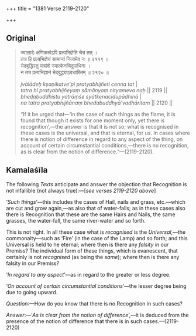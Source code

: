 +++
title = "1381 Verse 2119-2120"

+++
## Original 
>
> ज्वालादेः क्षणिकत्वेऽपि प्रत्यभिज्ञेति चेन्न तत् ।  
> तत्र हि प्रत्यभिज्ञेयं सामान्यं नित्यमेव नः ॥ २११९ ॥  
> भेदबुद्धिस्तु यत्रांशे स्यात्केनचिदुपाधिना ।  
> न तत्र प्रत्यभिज्ञानं भेदबुद्ध्याऽवधारितम् ॥ २१२० ॥ 
>
> *jvālādeḥ kṣaṇikatve'pi pratyabhijñeti cenna tat* \|  
> *tatra hi pratyabhijñeyaṃ sāmānyaṃ nityameva naḥ* \|\| 2119 \|\|  
> *bhedabuddhistu yatrāṃśe syātkenacidupādhinā* \|  
> *na tatra pratyabhijñānaṃ bhedabuddhyā'vadhāritam* \|\| 2120 \|\| 
>
> “If it be urged that—‘in the case of such things as the flame, it is found that though it exists for one moment only, yet there is recognition’,—the answer is that it is not so; what is recognised in these cases is the universal, and that is eternal, for us. In cases where there is notion of difference in regard to any aspect of the thing, on account of certain circumstantial conditions,—there is no recognition, as is clear from the notion of difference.”—(2119-2120).



## Kamalaśīla

The following *Texts* anticipate and answer the objection that Recognition is not infallible (not always true):—[*see verses 2119-2120 above*]

‘*Such things*’—this includes the cases of Hail, nails and grass, etc.—which are cut and grow again,—as also that of water-falls; as in these cases also there is Recognition that these are the same Hairs and Nails, the same grasses, the water-fall, the same river-water and so forth.

This is not right. In all these case what is *recognised* is the *Universal*,—the commonalty—such as ‘Fire’ (in the case of the Lamp) and so forth; and this Universal is held to he eternal; where then is there any *falsity* in our Premiss? The individual form of these things, which is evanescent, that certainly is not *recognised* (as being the *same*); where then is there any falsity in our Premiss?

‘*In regard to any aspect*’—as in regard to the greater or less degree.

‘*On account of certain circumstantial conditions*’—the lesser degree being due to going upward.

*Question*:—How do you know that there is no Recognition in such cases?

*Answer*:—‘*As is clear from the notion of difference*’,—it is deduced from the presence of the notion of difference that there is in such cases.—(2119-2120)


